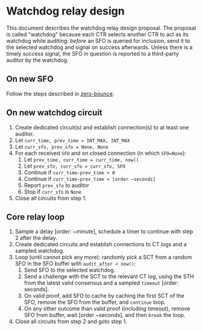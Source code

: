 # Watchdog relay design
This document describes the watchdog relay design proposal.  The proposal
is called "watchdog" because each CTR selects another CTR to act as its
watchdog while auditing:
	_before_ an SFO is queried for inclusion, send it to the selected watchdog
	and signal on success afterwards.  Unless there is a timely success signal,
	the SFO in question is reported to a third-party auditor by the watchdog.

## On new SFO
Follow the steps described in [zero-bounce](https://github.com/rgdd/ctor/blob/master/proposals/relay/zero-bounce.md).

## On new watchdog circuit
1. Create dedicated circuit(s) and establish connection(s) to at least one
auditor.
2. Let `curr_time, prev_time = INT_MAX, INT_MAX`
3. Let `curr_sfo, prev_sfo = None, None`
4. For each received `SFO` and on closed connection (in which `SFO=None`):
	1. Let `prev_time, curr_time = curr_time, now()`
	2. Let `prev_sfo, curr_sfo = curr_sfo, SFO`
	3. Continue if `curr_time-prev_time < 0`
	4. Continue if `curr_time-prev_time < [order ~seconds]`
	5. Report `prev_sfo` to auditor
	6. Stop if `curr_sfo` is `None`
5. Close all circuits from step 1.

## Core relay loop
1. Sample a delay [order: ~minute], schedule a timer to continue with step 2
   after the delay.
2. Create dedicated circuits and establish connections to CT logs and a sampled
   watchdog.
3. Loop (until cannot pick any more): randomly pick a SCT from a random SFO in
    the SFO buffer with `audit_after < now()`: 
   1. Send SFO to the selected watchdog.
   2. Send a challenge with the SCT to the relevant CT log, using the STH from
      the latest valid consensus and a sampled `timeout` [order: seconds].
   3. On valid proof, add SFO to cache by caching the first SCT of the SFO,
      remove the SFO from the buffer, and `continue` loop. 
   4. On any other outcome than valid proof (including timeout), remove SFO
      from buffer, wait [order ~seconds], and then `break` the loop.
4. Close all circuits from step 2 and goto step 1.
